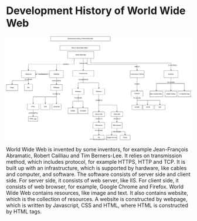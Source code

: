 # Development History of World Wide Web

![](./conceptmap.svg)

World Wide Web is invented by some inventors, for example Jean-François Abramatic, Robert Cailliau and Tim Berners-Lee. It relies on transmission method, which includes protocol, for example HTTPS, HTTP and TCP. It is built up with an infrastructure, which is supported by hardware, like cables and computer, and software. The software consists of server side and client side. For server side, it consists of web server, like IIS. For client side, it consists of web browser, for example, Google Chrome and Firefox. World Wide Web contains resources, like image and text. It also contains website, which is the collection of resources. A website is constructed by webpage, which is written by Javascript, CSS and HTML, where HTML is constructed by HTML tags.
